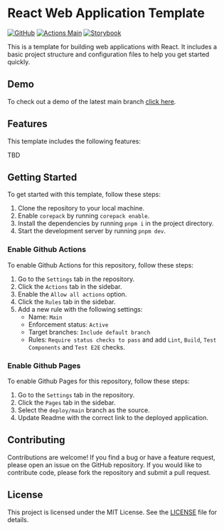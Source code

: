 # React Web Application Template

[![GitHub](https://img.shields.io/badge/license-MIT-green)](https://github.com/Pettor/template-web-app-react-enterprise/blob/main/LICENSE)
[![Actions Main](../../actions/workflows/main.yml/badge.svg)](../../actions/workflows/main.yml)
[![Storybook](https://raw.githubusercontent.com/storybooks/brand/master/badge/badge-storybook.svg)](https://pettor.github.io/template-web-app-react-enterprise/storybook/)

This is a template for building web applications with React. It includes a basic project structure and configuration files to help you get started quickly.

## Demo

To check out a demo of the latest main branch [click here](https://pettor.github.io/template-web-app-react-enterprise/app/).

## Features

This template includes the following features:

TBD

## Getting Started

To get started with this template, follow these steps:

1. Clone the repository to your local machine.
1. Enable `corepack` by running `corepack enable`.
1. Install the dependencies by running `pnpm i` in the project directory.
1. Start the development server by running `pnpm dev`.

### Enable Github Actions

To enable Github Actions for this repository, follow these steps:

1. Go to the `Settings` tab in the repository.
1. Click the `Actions` tab in the sidebar.
1. Enable the `Allow all actions` option.
1. Click the `Rules` tab in the sidebar.
1. Add a new rule with the following settings:
   - Name: `Main`
   - Enforcement status: `Active`
   - Target branches: `Include default branch`
   - Rules: `Require status checks to pass` and add `Lint`, `Build`, `Test Components` and `Test E2E` checks.

### Enable Github Pages

To enable Github Pages for this repository, follow these steps:

1. Go to the `Settings` tab in the repository.
1. Click the `Pages` tab in the sidebar.
1. Select the `deploy/main` branch as the source.
1. Update Readme with the correct link to the deployed application.

## Contributing

Contributions are welcome! If you find a bug or have a feature request, please open an issue on the GitHub repository. If you would like to contribute code, please fork the repository and submit a pull request.

## License

This project is licensed under the MIT License. See the [LICENSE](LICENSE) file for details.
